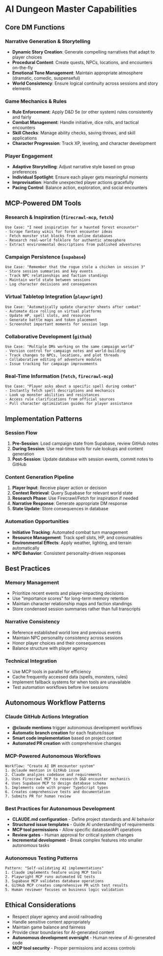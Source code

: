 # AI Dungeon Master Capabilities

## Core DM Functions

### Narrative Generation & Storytelling
- **Dynamic Story Creation**: Generate compelling narratives that adapt to player choices
- **Procedural Content**: Create quests, NPCs, locations, and encounters on-the-fly
- **Emotional Tone Management**: Maintain appropriate atmosphere (dramatic, comedic, suspenseful)
- **World Consistency**: Ensure logical continuity across sessions and story elements

### Game Mechanics & Rules
- **Rule Enforcement**: Apply D&D 5e (or other system) rules consistently and fairly
- **Combat Management**: Handle initiative, dice rolls, and tactical encounters
- **Skill Checks**: Manage ability checks, saving throws, and skill applications
- **Character Progression**: Track XP, leveling, and character development

### Player Engagement
- **Adaptive Storytelling**: Adjust narrative style based on group preferences
- **Individual Spotlight**: Ensure each player gets meaningful moments
- **Improvisation**: Handle unexpected player actions gracefully
- **Pacing Control**: Balance action, exploration, and social encounters

## MCP-Powered DM Tools

### Research & Inspiration (`firecrawl-mcp`, `fetch`)
```
Use Case: "I need inspiration for a haunted forest encounter"
- Scrape fantasy wikis for forest encounter ideas
- Fetch monster stat blocks from online databases  
- Research real-world folklore for authentic atmosphere
- Extract environmental descriptions from published adventures
```

### Campaign Persistence (`supabase`)
```
Use Case: "Remember that the rogue stole a chicken in session 3"
- Store session summaries and key events
- Track NPC relationships and faction standings
- Maintain world state between sessions
- Log character decisions and consequences
```

### Virtual Tabletop Integration (`playwright`)
```
Use Case: "Automatically update character sheets after combat"
- Automate dice rolling on virtual platforms
- Update HP, spell slots, and resources
- Generate battle maps and token placement
- Screenshot important moments for session logs
```

### Collaborative Development (`github`)
```
Use Case: "Multiple DMs working on the same campaign world"
- Version control for campaign notes and world-building
- Track changes to NPCs, locations, and plot threads
- Collaborative editing of adventure modules
- Issue tracking for campaign improvements
```

### Real-Time Information (`fetch`, `firecrawl-mcp`)
```
Use Case: "Player asks about a specific spell during combat"
- Instantly fetch spell descriptions and mechanics
- Look up monster abilities and resistances
- Access rule clarifications from official sources
- Pull character optimization guides for player assistance
```

## Implementation Patterns

### Session Flow
1. **Pre-Session**: Load campaign state from Supabase, review GitHub notes
2. **During Session**: Use real-time tools for rule lookups and content generation
3. **Post-Session**: Update database with session events, commit notes to GitHub

### Content Generation Pipeline
1. **Player Input**: Receive player action or decision
2. **Context Retrieval**: Query Supabase for relevant world state
3. **Research Phase**: Use Firecrawl/Fetch for inspiration if needed
4. **Narrative Response**: Generate appropriate DM response
5. **State Update**: Store consequences in database

### Automation Opportunities
- **Initiative Tracking**: Automated combat turn management
- **Resource Management**: Track spell slots, HP, and consumables
- **Environmental Effects**: Apply weather, lighting, and terrain automatically
- **NPC Behavior**: Consistent personality-driven responses

## Best Practices

### Memory Management
- Prioritize recent events and player-impacting decisions
- Use "importance scores" for long-term memory retention
- Maintain character relationship maps and faction standings
- Store condensed session summaries rather than full transcripts

### Narrative Consistency
- Reference established world lore and previous events
- Maintain NPC personality consistency across sessions
- Honor player choices and their consequences
- Balance structure with player agency

### Technical Integration
- Use MCP tools in parallel for efficiency
- Cache frequently accessed data (spells, monsters, rules)
- Implement fallback systems for when tools are unavailable
- Test automation workflows before live sessions

## Autonomous Workflow Patterns

### Claude GitHub Actions Integration
- **@claude mentions** trigger autonomous development workflows
- **Automatic branch creation** for each feature/issue
- **Smart code implementation** based on project context
- **Automated PR creation** with comprehensive changes

### MCP-Powered Autonomous Workflows
```
Workflow: "Create AI DM encounter system"
1. @claude mention in GitHub issue
2. Claude analyzes codebase and requirements
3. Uses Firecrawl MCP to research D&D encounter mechanics
4. Uses Supabase MCP to design database schema
5. Implements code with proper TypeScript types
6. Creates comprehensive tests and documentation
7. Submits PR for human review
```

### Best Practices for Autonomous Development
- **CLAUDE.md configuration** - Define project standards and AI behavior
- **Structured issue templates** - Guide AI understanding of requirements
- **MCP tool permissions** - Allow specific database/API operations
- **Review gates** - Human approval for critical system changes
- **Incremental development** - Break complex features into smaller autonomous tasks

### Autonomous Testing Patterns
```
Pattern: "Self-validating AI implementations"
1. Claude implements feature using MCP tools
2. Playwright MCP runs automated UI tests
3. Supabase MCP validates database operations
4. GitHub MCP creates comprehensive PR with test results
5. Human reviewer focuses on business logic validation
```

## Ethical Considerations
- Respect player agency and avoid railroading
- Handle sensitive content appropriately
- Maintain game balance and fairness
- Provide clear boundaries for AI-generated content
- **Autonomous development oversight** - Human review of AI-generated code
- **MCP tool security** - Proper permissions and access controls